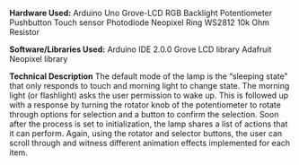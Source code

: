 **Hardware Used:**
Arduino Uno
Grove-LCD RGB Backlight
Potentiometer
Pushbutton
Touch sensor
Photodiode
Neopixel Ring WS2812
10k Ohm Resistor

**Software/Libraries Used:**
Arduino IDE 2.0.0
Grove LCD library
Adafruit Neopixel library

**Technical Description**
The default mode of the lamp is the “sleeping state” that only responds to touch and morning light to change state. The morning light (or flashlight) asks the user permission to wake up. This is followed up with a response by turning the rotator knob of the potentiometer to rotate through options for selection and a button to confirm the selection. Soon after the process is set to initialization, the lamp shares a list of actions that it can perform. Again, using the rotator and selector buttons, the user can scroll through and witness different animation effects implemented for each item.

